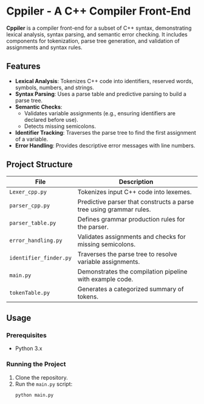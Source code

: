 # Cppiler - A C++ Compiler Front-End

**Cppiler** is a compiler front-end for a subset of C++ syntax, demonstrating lexical analysis, syntax parsing, and semantic error checking. It includes components for tokenization, parse tree generation, and validation of assignments and syntax rules.

## Features

- **Lexical Analysis**: Tokenizes C++ code into identifiers, reserved words, symbols, numbers, and strings.
- **Syntax Parsing**: Uses a parse table and predictive parsing to build a parse tree.
- **Semantic Checks**:
  - Validates variable assignments (e.g., ensuring identifiers are declared before use).
  - Detects missing semicolons.
- **Identifier Tracking**: Traverses the parse tree to find the first assignment of a variable.
- **Error Handling**: Provides descriptive error messages with line numbers.

## Project Structure

| File                | Description                                                                 |
|---------------------|-----------------------------------------------------------------------------|
| `Lexer_cpp.py`      | Tokenizes input C++ code into lexemes.                                      |
| `parser_cpp.py`     | Predictive parser that constructs a parse tree using grammar rules.        |
| `parser_table.py`   | Defines grammar production rules for the parser.                            |
| `error_handling.py` | Validates assignments and checks for missing semicolons.                    |
| `identifier_finder.py` | Traverses the parse tree to resolve variable assignments.               |
| `main.py`           | Demonstrates the compilation pipeline with example code.                   |
| `tokenTable.py`     | Generates a categorized summary of tokens.                                 |

## Usage

### Prerequisites
- Python 3.x

### Running the Project
1. Clone the repository.
2. Run the `main.py` script:
   ```bash
   python main.py